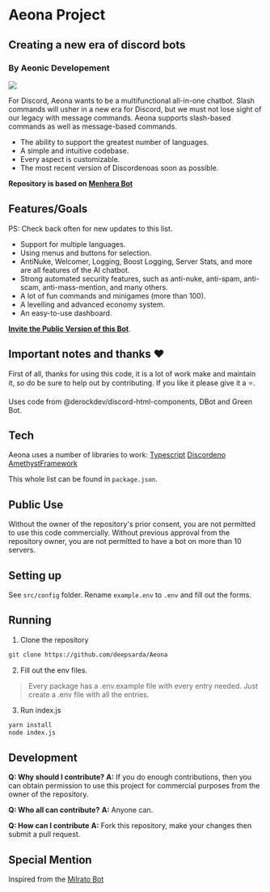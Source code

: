 # Aeona Project

## Creating a new era of discord bots

### By Aeonic Developement

<a href="https://aeona.xyz/support"><img src="https://aeona.xyz/logo.png"></a>

For Discord, Aeona wants to be a multifunctional all-in-one chatbot.
Slash commands will usher in a new era for Discord, but we must not lose sight of our legacy with message commands.
Aeona supports slash-based commands as well as message-based commands.

- The ability to support the greatest number of languages.
- A simple and intuitive codebase.
- Every aspect is customizable.
- The most recent version of Discordenoas soon as possible.

**Repository is based on [Menhera Bot](https://github.com/MenheraBot/MenheraBot)**
## Features/Goals

PS: Check back often for new updates to this list.

- Support for multiple languages.
- Using menus and buttons for selection.
- AntiNuke, Welcomer, Logging, Boost Logging, Server Stats, and more are all features of the AI chatbot.
- Strong automated security features, such as anti-nuke, anti-spam, anti-scam, anti-mass-mention, and many others.
- A lot of fun commands and minigames (more than 100).
- A levelling and advanced economy system.
- An easy-to-use dashboard.

[**Invite the Public Version of this Bot**](https://www.aeona.xyz).

## Important notes and thanks ❤️

First of all, thanks for using this code, it is a lot of work make and maintain it, so do be sure to help out by contributing.
If you like it please give it a ⭐.

Uses code from @derockdev/discord-html-components, DBot and Green Bot.

## Tech

Aeona uses a number of libraries to work:
[Typescript](https://github.com/Microsoft/TypeScript)
[Discordeno](https://github.com/discordeno/discordeno)
[AmethystFramework](https://github.com/AmethystFramework/framework)

This whole list can be found in `package.json`.

## Public Use

Without the owner of the repository's prior consent, you are not permitted to use this code commercially.
Without previous approval from the repository owner, you are not permitted to have a bot on more than 10 servers.

## Setting up

See `src/config` folder.
Rename `example.env` to `.env` and fill out the forms.



##  Running

1. Clone the repository

```bash
git clone https://github.com/deepsarda/Aeona
```

2. Fill out the env files. 
> Every package has a .env.example file with every entry needed. Just create a .env file with all the entries.
3. Run index.js
```bash
yarn install
node index.js
```

## Development

**Q: Why should I contribute?**
**A:** If you do enough contributions, then you can obtain permission to use this project for commercial purposes from the owner of the repository.

**Q: Who all can contribute?**
**A:** Anyone can.

**Q: How can I contribute**
**A:** Fork this repository, make your changes then submit a pull request.

## Special Mention

Inspired from the [Milrato Bot](https://github.com/Tomato6966/Multipurpose-discord-bot)
